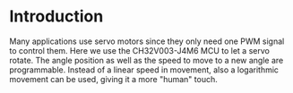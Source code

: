 # Introduction

Many applications use servo motors since they only need one PWM signal to control them.
Here we use the CH32V003-J4M6 MCU to let a servo rotate.
The angle position as well as the speed to move to a new angle are programmable.
Instead of a linear speed in movement, also a logarithmic movement can be used, giving it a more "human" touch. 

